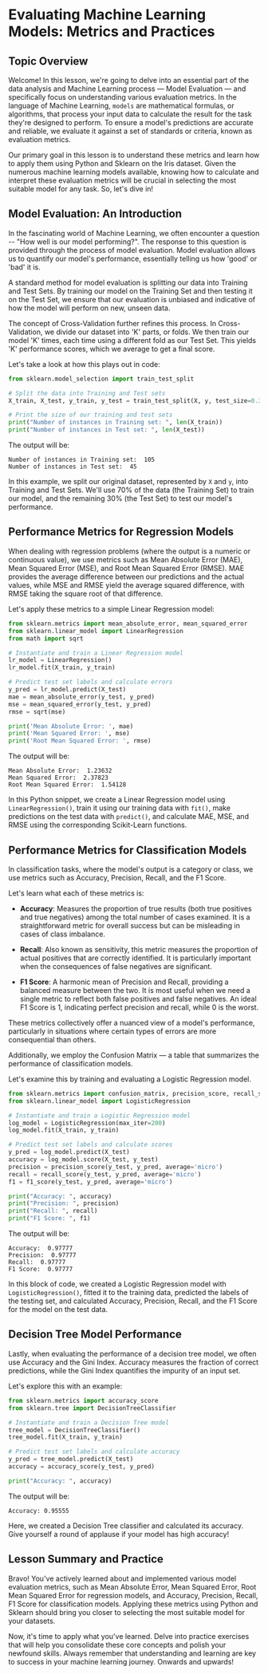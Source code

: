 # Evaluating Machine Learning Models: Metrics and Practices

## Topic Overview
Welcome! In this lesson, we're going to delve into an essential part of the data analysis and Machine Learning process — Model Evaluation — and specifically focus on understanding various evaluation metrics. In the language of Machine Learning, `models` are mathematical formulas, or algorithms, that process your input data to calculate the result for the task they're designed to perform. To ensure a model's predictions are accurate and reliable, we evaluate it against a set of standards or criteria, known as evaluation metrics.

Our primary goal in this lesson is to understand these metrics and learn how to apply them using Python and Sklearn on the Iris dataset. Given the numerous machine learning models available, knowing how to calculate and interpret these evaluation metrics will be crucial in selecting the most suitable model for any task. So, let's dive in!

## Model Evaluation: An Introduction
In the fascinating world of Machine Learning, we often encounter a question -- "How well is our model performing?". The response to this question is provided through the process of model evaluation. Model evaluation allows us to quantify our model's performance, essentially telling us how 'good' or 'bad' it is.

A standard method for model evaluation is splitting our data into Training and Test Sets. By training our model on the Training Set and then testing it on the Test Set, we ensure that our evaluation is unbiased and indicative of how the model will perform on new, unseen data.

The concept of Cross-Validation further refines this process. In Cross-Validation, we divide our dataset into 'K' parts, or folds. We then train our model 'K' times, each time using a different fold as our Test Set. This yields 'K' performance scores, which we average to get a final score.

Let's take a look at how this plays out in code:

```Python
from sklearn.model_selection import train_test_split

# Split the data into Training and Test sets
X_train, X_test, y_train, y_test = train_test_split(X, y, test_size=0.3, random_state=1)

# Print the size of our training and test sets
print("Number of instances in Training set: ", len(X_train))
print("Number of instances in Test set: ", len(X_test))
```

The output will be:

```
Number of instances in Training set:  105
Number of instances in Test set:  45
```

In this example, we split our original dataset, represented by `X` and `y`, into Training and Test Sets. We'll use 70% of the data (the Training Set) to train our model, and the remaining 30% (the Test Set) to test our model's performance.

## Performance Metrics for Regression Models
When dealing with regression problems (where the output is a numeric or continuous value), we use metrics such as Mean Absolute Error (MAE), Mean Squared Error (MSE), and Root Mean Squared Error (RMSE). MAE provides the average difference between our predictions and the actual values, while MSE and RMSE yield the average squared difference, with RMSE taking the square root of that difference.

Let's apply these metrics to a simple Linear Regression model:

```Python
from sklearn.metrics import mean_absolute_error, mean_squared_error
from sklearn.linear_model import LinearRegression
from math import sqrt

# Instantiate and train a Linear Regression model
lr_model = LinearRegression()
lr_model.fit(X_train, y_train)

# Predict test set labels and calculate errors
y_pred = lr_model.predict(X_test)
mae = mean_absolute_error(y_test, y_pred)
mse = mean_squared_error(y_test, y_pred)
rmse = sqrt(mse)

print('Mean Absolute Error: ', mae)
print('Mean Squared Error: ', mse)
print('Root Mean Squared Error: ', rmse)
```

The output will be:

```
Mean Absolute Error:  1.23632
Mean Squared Error:  2.37823
Root Mean Squared Error:  1.54128
```

In this Python snippet, we create a Linear Regression model using `LinearRegression()`, train it using our training data with `fit()`, make predictions on the test data with `predict()`, and calculate MAE, MSE, and RMSE using the corresponding Scikit-Learn functions.

## Performance Metrics for Classification Models
In classification tasks, where the model's output is a category or class, we use metrics such as Accuracy, Precision, Recall, and the F1 Score.

Let's learn what each of these metrics is:

- **Accuracy**: Measures the proportion of true results (both true positives and true negatives) among the total number of cases examined. It is a straightforward metric for overall success but can be misleading in cases of class imbalance.

- **Recall**: Also known as sensitivity, this metric measures the proportion of actual positives that are correctly identified. It is particularly important when the consequences of false negatives are significant.

- **F1 Score**: A harmonic mean of Precision and Recall, providing a balanced measure between the two. It is most useful when we need a single metric to reflect both false positives and false negatives. An ideal F1 Score is 1, indicating perfect precision and recall, while 0 is the worst.

These metrics collectively offer a nuanced view of a model's performance, particularly in situations where certain types of errors are more consequential than others.

Additionally, we employ the Confusion Matrix — a table that summarizes the performance of classification models.

Let's examine this by training and evaluating a Logistic Regression model.

```Python
from sklearn.metrics import confusion_matrix, precision_score, recall_score, f1_score
from sklearn.linear_model import LogisticRegression

# Instantiate and train a Logistic Regression model
log_model = LogisticRegression(max_iter=200)
log_model.fit(X_train, y_train)

# Predict test set labels and calculate scores
y_pred = log_model.predict(X_test)
accuracy = log_model.score(X_test, y_test)
precision = precision_score(y_test, y_pred, average='micro')
recall = recall_score(y_test, y_pred, average='micro')
f1 = f1_score(y_test, y_pred, average='micro')

print("Accuracy: ", accuracy)
print("Precision: ", precision)
print("Recall: ", recall)
print("F1 Score: ", f1)
```

The output will be:

```
Accuracy:  0.97777
Precision:  0.97777
Recall:  0.97777
F1 Score:  0.97777
```

In this block of code, we created a Logistic Regression model with `LogisticRegression()`, fitted it to the training data, predicted the labels of the testing set, and calculated Accuracy, Precision, Recall, and the F1 Score for the model on the test data.

## Decision Tree Model Performance
Lastly, when evaluating the performance of a decision tree model, we often use Accuracy and the Gini Index. Accuracy measures the fraction of correct predictions, while the Gini Index quantifies the impurity of an input set.

Let's explore this with an example:

```Python
from sklearn.metrics import accuracy_score
from sklearn.tree import DecisionTreeClassifier

# Instantiate and train a Decision Tree model
tree_model = DecisionTreeClassifier()
tree_model.fit(X_train, y_train)

# Predict test set labels and calculate accuracy
y_pred = tree_model.predict(X_test)
accuracy = accuracy_score(y_test, y_pred)

print("Accuracy: ", accuracy)
```

The output will be:

```
Accuracy: 0.95555
```

Here, we created a Decision Tree classifier and calculated its accuracy. Give yourself a round of applause if your model has high accuracy!

## Lesson Summary and Practice
Bravo! You've actively learned about and implemented various model evaluation metrics, such as Mean Absolute Error, Mean Squared Error, Root Mean Squared Error for regression models, and Accuracy, Precision, Recall, F1 Score for classification models. Applying these metrics using Python and Sklearn should bring you closer to selecting the most suitable model for your datasets.

Now, it's time to apply what you've learned. Delve into practice exercises that will help you consolidate these core concepts and polish your newfound skills. Always remember that understanding and learning are key to success in your machine learning journey. Onwards and upwards!